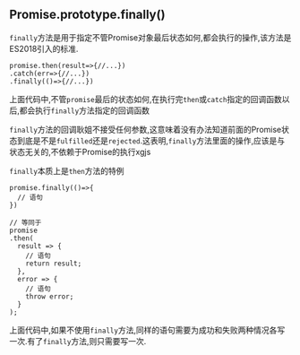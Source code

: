 ## Promise.prototype.finally()

`finally`方法是用于指定不管Promise对象最后状态如何,都会执行的操作,该方法是ES2018引入的标准.

```
promise.then(result=>{//...})
.catch(err=>{//...})
.finally(()=>{//...})
```

上面代码中,不管`promise`最后的状态如何,在执行完`then`或`catch`指定的回调函数以后,都会执行`finally`方法指定的回调函数

`finally`方法的回调耿姐不接受任何参数,这意味着没有办法知道前面的Promise状态到底是不是`fulfilled`还是`rejected`.这表明,`finally`方法里面的操作,应该是与状态无关的,不依赖于Promise的执行xgjs

`finally`本质上是`then`方法的特例

```
promise.finally(()=>{
  // 语句
})

// 等同于
promise
.then(
  result => {
    // 语句
    return result;
  },
  error => {
    // 语句
    throw error;
  }
);
```

上面代码中,如果不使用`finally`方法,同样的语句需要为成功和失败两种情况各写一次.有了`finally`方法,则只需要写一次.